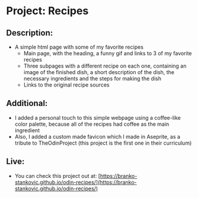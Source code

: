 # Project: Recipes

## Description:
- A simple html page with some of my favorite recipes
    - Main page, with the heading, a funny gif and links to 3 of my favorite recipes
    - Three subpages with a different recipe on each one, containing an image of the finished dish, a short description of the dish, the necessary ingredients and the steps for making the dish
    - Links to the original recipe sources

## Additional:
- I added a personal touch to this simple webpage using a coffee-like color palette, because all of the recipes had coffee as the main ingredient
- Also, I added a custom made favicon which I made in Aseprite, as a tribute to TheOdinProject (this project is the first one in their curriculum)

## Live:
- You can check this project out at: [https://branko-stankovic.github.io/odin-recipes/](https://branko-stankovic.github.io/odin-recipes/)
